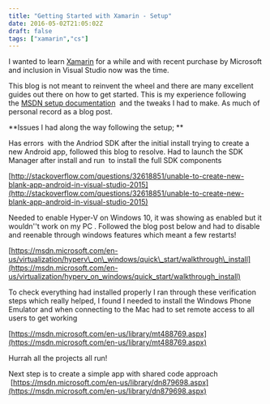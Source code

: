 ```yaml
---
title: "Getting Started with Xamarin - Setup"
date: 2016-05-02T21:05:02Z
draft: false
tags: ["xamarin","cs"]
---
```


I wanted to learn [Xamarin](https://www.xamarin.com/) for a while and with recent purchase by Microsoft and inclusion in Visual Studio now was the time.

This blog is not meant to reinvent the wheel and there are many excellent guides out there on how to get started. This is my experience following the [MSDN setup documentation](https://msdn.microsoft.com/en-us/library/mt613162.aspx)  and the tweaks I had to make. As much of personal record as a blog post.

**Issues I had along the way following the setup; **

Has errors  with the Andriod SDK after the initial install trying to create a new Android app, followed this blog to resolve. Had to launch the SDK Manager after install and run  to install the full SDK components

[http://stackoverflow.com/questions/32618851/unable-to-create-new-blank-app-android-in-visual-studio-2015](http://stackoverflow.com/questions/32618851/unable-to-create-new-blank-app-android-in-visual-studio-2015)

Needed to enable Hyper-V on Windows 10, it was showing as enabled but it wouldn''t work on my PC . Followed the blog post below and had to disable and reenable through windows features which meant a few restarts!

[https://msdn.microsoft.com/en-us/virtualization/hyperv\_on\_windows/quick\_start/walkthrough\_install](https://msdn.microsoft.com/en-us/virtualization/hyperv_on_windows/quick_start/walkthrough_install)

To check everything had installed properly I ran through these verification steps which really helped, I found I needed to install the Windows Phone Emulator and when connecting to the Mac had to set remote access to all users to get working

[https://msdn.microsoft.com/en-us/library/mt488769.aspx](https://msdn.microsoft.com/en-us/library/mt488769.aspx)

Hurrah all the projects all run!

Next step is to create a simple app with shared code approach  [https://msdn.microsoft.com/en-us/library/dn879698.aspx](https://msdn.microsoft.com/en-us/library/dn879698.aspx)